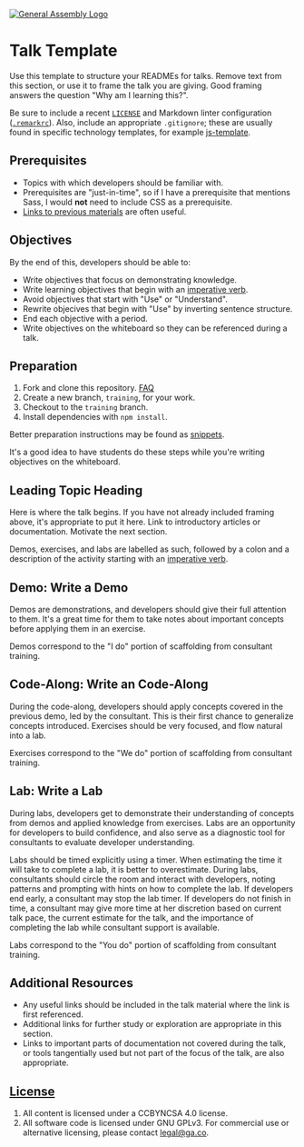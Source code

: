 [![General Assembly Logo](https://camo.githubusercontent.com/1a91b05b8f4d44b5bbfb83abac2b0996d8e26c92/687474703a2f2f692e696d6775722e636f6d2f6b6538555354712e706e67)](https://generalassemb.ly/education/web-development-immersive)

# Talk Template

Use this template to structure your READMEs for talks. Remove text from this
section, or use it to frame the talk you are giving. Good framing answers the
question "Why am I learning this?".

Be sure to include a recent [`LICENSE`](LICENSE) and Markdown linter
configuration ([`.remarkrc`](.remarkrc)). Also, include an appropriate
`.gitignore`; these are usually found in specific technology templates, for
example [js-template](https://www.github.com/ga-wdi-boston/js-template).

## Prerequisites

- Topics with which developers should be familiar with.
- Prerequisites are "just-in-time", so if I have a prerequisite that mentions
  Sass, I would **not** need to include CSS as a prerequisite.
- [Links to previous materials](https://www.github.com/ga-wdi-boston/example)
  are often useful.

## Objectives

By the end of this, developers should be able to:

- Write objectives that focus on demonstrating knowledge.
- Write learning objectives that begin with an
  [imperative verb](https://en.wikipedia.org/wiki/Imperative_mood).
- Avoid objectives that start with "Use" or "Understand".
- Rewrite objecives that begin with "Use" by inverting sentence structure.
- End each objective with a period.
- Write objectives on the whiteboard so they can be referenced during a talk.

## Preparation

1. Fork and clone this repository.
   [FAQ](https://github.com/ga-wdi-boston/meta/wiki/ForkAndClone)
1. Create a new branch, `training`, for your work.
1. Checkout to the `training` branch.
1. Install dependencies with `npm install`.

Better preparation instructions may be found as
[snippets](https://github.com/ga-wdi-boston/instructors/tree/master/snippets).

It's a good idea to have students do these steps while you're writing objectives
on the whiteboard.

## Leading Topic Heading

Here is where the talk begins. If you have not already included framing above,
it's appropriate to put it here. Link to introductory articles or documentation.
Motivate the next section.

Demos, exercises, and labs are labelled as such, followed by a colon and a
description of the activity starting with an
[imperative verb](https://en.wikipedia.org/wiki/Imperative_mood).

## Demo: Write a Demo

Demos are demonstrations, and developers should give their full attention to
them. It's a great time for them to take notes about important concepts before
applying them in an exercise.

Demos correspond to the "I do" portion of scaffolding from consultant training.

## Code-Along: Write an Code-Along

During the code-along, developers should apply concepts covered in the previous
demo, led by the consultant. This is their first chance to generalize concepts
introduced. Exercises should be very focused, and flow natural into a lab.

Exercises correspond to the "We do" portion of scaffolding from consultant
training.

## Lab: Write a Lab

During labs, developers get to demonstrate their understanding of concepts from
demos and applied knowledge from exercises. Labs are an opportunity for
developers to build confidence, and also serve as a diagnostic tool for
consultants to evaluate developer understanding.

Labs should be timed explicitly using a timer. When estimating the time it will
take to complete a lab, it is better to overestimate. During labs, consultants
should circle the room and interact with developers, noting patterns and
prompting with hints on how to complete the lab. If developers end early, a
consultant may stop the lab timer. If developers do not finish in time, a
consultant may give more time at her discretion based on current talk pace, the
current estimate for the talk, and the importance of completing the lab while
consultant support is available.

Labs correspond to the "You do" portion of scaffolding from consultant training.

## Additional Resources

- Any useful links should be included in the talk material where the link is
  first referenced.
- Additional links for further study or exploration are appropriate in this
  section.
- Links to important parts of documentation not covered during the talk, or
  tools tangentially used but not part of the focus of the talk, are also
  appropriate.

## [License](LICENSE)

1. All content is licensed under a CC­BY­NC­SA 4.0 license.
1. All software code is licensed under GNU GPLv3. For commercial use or
   alternative licensing, please contact legal@ga.co.

